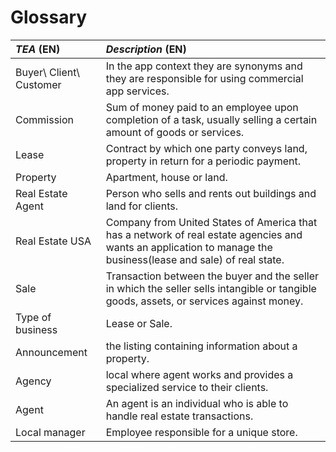 # Glossary



| **_TEA_** (EN)          | **_Description_** (EN)                                                                                                                                          |                                       
|:------------------------|:----------------------------------------------------------------------------------------------------------------------------------------------------------------|
| Buyer\ Client\ Customer | In the app context they are synonyms and they are responsible for using commercial app services.                                                                |
| Commission              | Sum of money paid to an employee upon completion of a task, usually selling a certain amount of goods or services.                                              |
| Lease                   | Contract by which one party conveys land, property in return for a periodic payment.                                                                            |
| Property                | Apartment, house or land.                                                                                                                                       |
| Real Estate Agent       | Person who sells and rents out buildings and land for clients.                                                                                                  |
| Real Estate USA         | Company from United States of America that has a network of real estate agencies and wants an application to manage the business(lease and sale) of real state. |
| Sale                    | Transaction between the buyer and the seller in which the seller sells intangible or tangible goods, assets, or services against money.                         |
| Type of business        | Lease or Sale.                                                                                                                                                  |
| Announcement            | the listing containing information about a property.                                                                                                            |
| Agency                  | local where agent works and provides a specialized service to their clients.                                                                                    |
| Agent                   | An agent is an individual who is able to handle real estate transactions.                                                                                       |
| Local manager           | Employee responsible for a unique store.                                                                                                                        |

 








